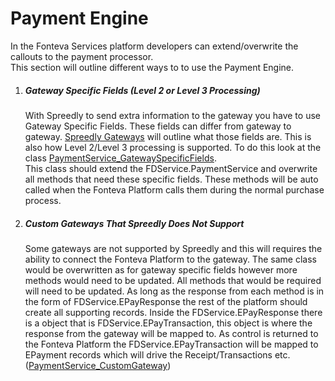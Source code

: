 # Payment Engine

In the Fonteva Services platform developers can extend/overwrite the callouts to the payment processor.  
This section will outline different ways to to use the Payment Engine. 

1. ##### Gateway Specific Fields (Level 2 or Level 3 Processing)
    With Spreedly to send extra information to the gateway you have to use Gateway Specific Fields. These
    fields can differ from gateway to gateway. [Spreedly Gateways](https://www.spreedly.com/all-gateways]) will 
    outline what those fields are. This is also how Level 2/Level 3 processing is supported. To do this look at 
    the class [PaymentService_GatewaySpecificFields](classes/PaymentService_GatewaySpecificFields.cls).<br/>
    This class should extend the FDService.PaymentService and overwrite all methods that need these specific fields.
    These methods will be auto called when the Fonteva Platform calls them during the normal purchase process.
1. ##### Custom Gateways That Spreedly Does Not Support
    Some gateways are not supported by Spreedly and this will requires the ability to connect the Fonteva Platform 
    to the gateway. The same class would be overwritten as for gateway specific fields however more methods 
    would need to be updated. All methods that would be required will need to be updated. As long as the response
    from each method is in the form of FDService.EPayResponse the rest of the platform should create all supporting
    records. Inside the FDService.EPayResponse there is a object that is FDService.EPayTransaction, this object
    is where the response from the gateway will be mapped to. As control is returned to the Fonteva Platform the 
    FDService.EPayTransaction will be mapped to EPayment records which will drive the Receipt/Transactions etc.
    ([PaymentService_CustomGateway](classes/PaymentService_CustomGateway.cls)) 
